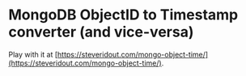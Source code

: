 # MongoDB ObjectID to Timestamp converter (and vice-versa)

Play with it at [https://steveridout.com/mongo-object-time/](https://steveridout.com/mongo-object-time/).
